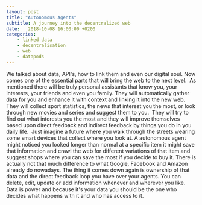 ```yaml
---
layout: post
title: "Autonomous Agents"
subtitle: A journey into the decentralized web
date:   2018-10-08 16:00:00 +0200
categories: 
    - linked data
    - decentralisation
    - web
    - datapods
---
```

We talked about data, API's, how to link them and even our digital soul. Now comes one of the essential parts that will bring the web to the next level. 
As mentioned there will be truly personal assistants that know you, your interests, your friends and even you family. They will automatically gather data for you and enhance it with context and linking it into the new web. They will collect sport statistics, the news that interest you the most, or look through new movies and series and suggest them to you. 
They will try to find out what interests you the most and they will improve themselves based upon direct feedback and indirect feedback by things you do in you daily life. 
Just imagine a future where you walk through the streets wearing some smart devices that collect where you look at. A autonomous agent might noticed you looked longer than normal at a specific item it might save that information and crawl the web for different variations of that item and suggest shops where you can save the most if you decide to buy it.
There is actually not that much difference to what Google, Facebook and Amazon already do nowadays. The thing it comes down again is ownership of that data and the direct feedback loop you have over your agents. You can delete, edit, update or add information whenever and wherever you like. Data is power and because it's your data you should be the one who decides what happens with it and who has access to it.